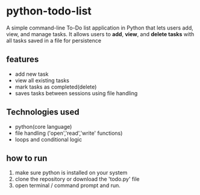 # python-todo-list
A simple command-line To-Do list application in Python that lets users add, view, and manage tasks.
It allows users to **add**, **view**, and **delete tasks** with all tasks saved in a file for persistence 

## features 
- add new task
- view all existing tasks
- mark tasks as completed(delete)
- saves tasks between sessions using file handling
  
## Technologies used
- python(core language)
- file handling ('open','read','write' functions)
- loops and conditional logic


## how to run
1. make sure python is installed on your system
2. clone the repository or download the 'todo.py' file
3. open terminal / command prompt and run.
